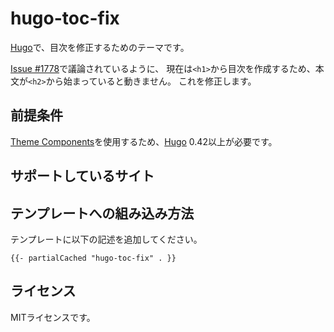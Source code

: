 # hugo-toc-fix

[Hugo][]で、目次を修正するためのテーマです。

[Issue #1778][]で議論されているように、
現在は`<h1>`から目次を作成するため、本文が`<h2>`から始まっていると動きません。
これを修正します。

## 前提条件

[Theme Components][]を使用するため、[Hugo][] 0.42以上が必要です。

## サポートしているサイト

## テンプレートへの組み込み方法

テンプレートに以下の記述を追加してください。

```
{{- partialCached "hugo-toc-fix" . }}
```

## ライセンス

MITライセンスです。

[Hugo]: https://gohugo.io/
[Theme Components]: https://gohugo.io/themes/theme-components/
[Issue #1778]: https://github.com/gohugoio/hugo/issues/1778
